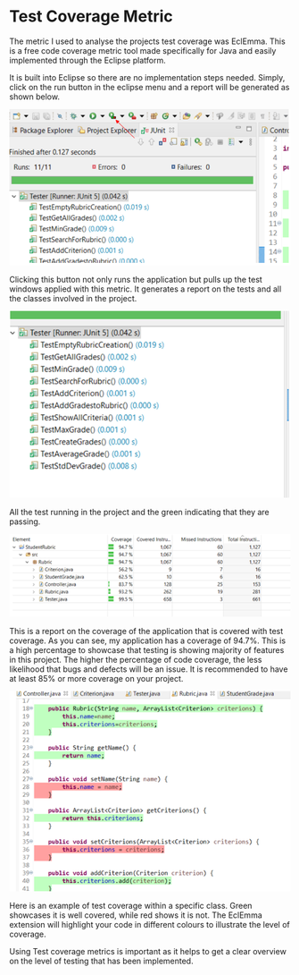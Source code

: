 # Test Coverage Metric

The metric I used to analyse the projects test coverage was EclEmma. This is a free code coverage metric tool made specifically for Java and easily implemented through the Eclipse platform. 

It is built into Eclipse so there are no implementation steps needed. Simply, click on the run button in the eclipse menu and a report will be generated as shown below.


![Image of TDD Process ](images/TestRun.png)



Clicking this button not only runs the application but pulls up the test windows applied with this metric. It generates a report on the tests and all the classes involved in the project.


![Image of TDD Process ](images/TestList.png)


All the test running in the project and the green indicating that they are passing.


![Image of TDD Process ](images/Coverage.png)


This is a report on the coverage of the application that is covered with test coverage. As you can see, my application has a coverage of 94.7%. This is a high percentage to showcase that testing is showing majority of features in this project. The higher the percentage of code coverage, the less likelihood that bugs and defects will be an issue. It is recommended to have at least 85% or more coverage on your project.


![Image of TDD Process ](images/Example.png)


Here is an example of test coverage within a specific class. Green showcases it is well covered, while red shows it is not. The EclEmma extension will highlight your code in different colours to illustrate the level of coverage.

Using Test coverage metrics is important as it helps to get a clear overview on the level of testing that has been implemented. 

